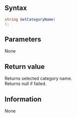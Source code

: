 ## Syntax
```c#
string GetCategoryName(
);
```   
## Parameters
None   
## Return value
Returns selected category name.   
Returns null if failed.
## Information
None
